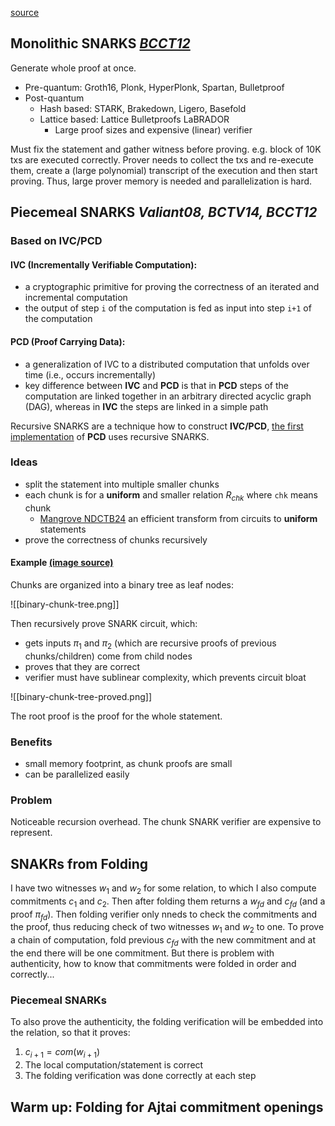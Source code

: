 [source](https://www.youtube.com/watch?v=DVHfukc35xk)

## Monolithic SNARKS _[BCCT12](https://dl.acm.org/doi/10.1145/2488608.2488623)_

Generate whole proof at once.

- Pre-quantum: Groth16, Plonk, HyperPlonk, Spartan, Bulletproof
- Post-quantum
  - Hash based: STARK, Brakedown, Ligero, Basefold
  - Lattice based: Lattice Bulletproofs LaBRADOR
    - Large proof sizes and expensive (linear) verifier

Must fix the statement and gather witness before proving. e.g. block of 10K txs are executed correctly.
Prover needs to collect the txs and re-execute them, create a (large polynomial) transcript of the
execution and then start proving. Thus, large prover memory is needed and parallelization is hard.

## Piecemeal SNARKS _Valiant08, BCTV14, BCCT12_

### Based on **IVC/PCD**

#### IVC (Incrementally Verifiable Computation):

- a cryptographic primitive for proving the correctness of an iterated and incremental computation
- the output of step `i` of the computation is fed as input into step `i+1` of the computation

#### PCD (Proof Carrying Data):

- a generalization of IVC to a distributed computation that unfolds over time (i.e., occurs incrementally)
- key difference between **IVC** and **PCD** is that in **PCD** steps of the computation are linked together in an
  arbitrary directed acyclic graph (DAG), whereas in **IVC** the steps are linked in a simple path

Recursive SNARKS are a technique how to construct **IVC/PCD**, [the first implementation](https://eprint.iacr.org/2014/595)
of **PCD** uses recursive SNARKS.

### Ideas

- split the statement into multiple smaller chunks
- each chunk is for a **uniform** and smaller relation $R_{chk}$ where `chk` means chunk
  - [Mangrove NDCTB24](https://eprint.iacr.org/2024/416) an efficient transform from circuits to **uniform** statements
- prove the correctness of chunks recursively

#### Example [(image source)](https://youtu.be/DVHfukc35xk?si=YJBN_gyAAF-LeFDL&t=381)

Chunks are organized into a binary tree as leaf nodes:

![[binary-chunk-tree.png]]

Then recursively prove SNARK circuit, which:

- gets inputs $\pi_1$ and $\pi_2$ (which are recursive proofs of previous chunks/children) come from child nodes
- proves that they are correct
- verifier must have sublinear complexity, which prevents circuit bloat

![[binary-chunk-tree-proved.png]]

The root proof is the proof for the whole statement.

### Benefits

- small memory footprint, as chunk proofs are small
- can be parallelized easily

### Problem

Noticeable recursion overhead. The chunk SNARK verifier are expensive to represent.

## SNAKRs from Folding

I have two witnesses $w_1$ and $w_2$ for some relation, to which I also compute commitments $c_1$ and $c_2$. Then
after folding them returns a $w_{fd}$ and $c_{fd}$ (and a proof $\pi_{fd}$). Then folding verifier
only nneds to check the commitments and the proof, thus reducing check of two witnesses
$w_1$ and $w_2$ to one. To prove a chain of computation, fold previous $c_{fd}$ with the new commitment
and at the end there will be one commitment. But there is problem with authenticity, how to know that commitments
were folded in order and correctly...

### Piecemeal SNARKs

To also prove the authenticity, the folding verification will be embedded into
the relation, so that it proves:

1. $c_{i+1} = com(w_{i+1})$
2. The local computation/statement is correct
3. The folding verification was done correctly at each step

## Warm up: Folding for Ajtai commitment openings
